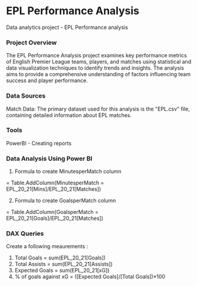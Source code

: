 # EPL Performance Analysis
Data analytics project - EPL Performance analysis

### Project Overview
The EPL Performance Analysis project examines key performance metrics of English Premier League teams, players, and matches using statistical and data visualization techniques to identify trends and insights. The analysis aims to provide a comprehensive understanding of factors influencing team success and player performance.

### Data Sources
Match Data: The primary dataset used for this analysis is the "EPL.csv" file, containing detailed information about EPL matches.

### Tools
PowerBI - Creating reports

### Data Analysis Using Power BI

1. Formula to create MinutesperMatch column

= Table.AddColumn(MinutesperMatch = EPL_20_21[Mins]/EPL_20_21[Matches])

2. Formula to create GoalsperMatch column

= Table.AddColumn(GoalsperMatch = EPL_20_21[Goals]/EPL_20_21[Matches])

### DAX Queries
Create a following meaurements :
1. Total Goals = sum(EPL_20_21[Goals])
1. Total Assists = sum(EPL_20_21[Assists])
1. Expected Goals = sum(EPL_20_21[xG])
1. % of goals against xG = ([Expected Goals]/[Total Goals])*100



